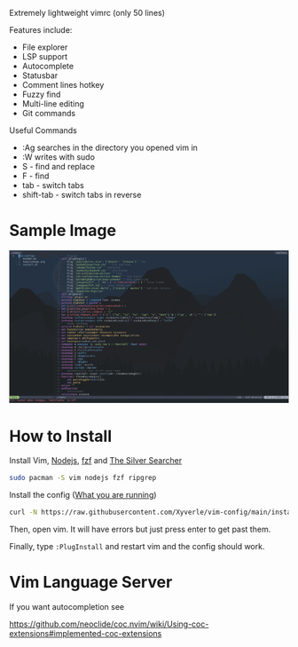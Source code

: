 Extremely lightweight vimrc (only 50 lines)

Features include:
* File explorer
* LSP support
* Autocomplete
* Statusbar
* Comment lines hotkey
* Fuzzy find
* Multi-line editing
* Git commands

Useful Commands
* :Ag searches in the directory you opened vim in
* :W writes with sudo
* S - find and replace
* F - find
* tab - switch tabs
* shift-tab - switch tabs in reverse

# Sample Image
![](SampleImage.png)

# How to Install
Install Vim, [Nodejs](https://nodejs.org/en/), [fzf](https://github.com/junegunn/fzf) and [The Silver Searcher](https://github.com/ggreer/the_silver_searcher)
```sh
sudo pacman -S vim nodejs fzf ripgrep
```
Install the config ([What you are running](https://raw.githubusercontent.com/Xyverle/vim-configs/main/install.sh))
```sh
curl -N https://raw.githubusercontent.com/Xyverle/vim-config/main/install.sh|bash
```
Then, open vim. It will have errors but just press enter to get past them.

Finally, type ```:PlugInstall``` and restart vim and the config should work.
# Vim Language Server
If you want autocompletion see

https://github.com/neoclide/coc.nvim/wiki/Using-coc-extensions#implemented-coc-extensions
